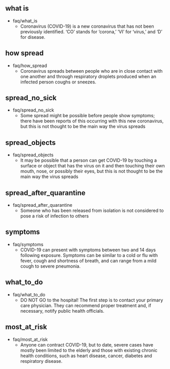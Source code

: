 
## what is
* faq/what_is
  - Coronavirus (COVID-19) is a new coronavirus that has not been previously identified. ‘CO’ stands for ‘corona,’ ‘VI’ for ‘virus,’ and ‘D’ for disease.

## how spread
* faq/how_spread
  - Coronavirus spreads between people who are in close contact with one another and through respiratory droplets produced when an infected person coughs or sneezes.

## spread_no_sick
* faq/spread_no_sick
  - Some spread might be possible before people show symptoms; there have been reports of this occurring with this new coronavirus, but this is not thought to be the main way the virus spreads

## spread_objects
* faq/spread_objects
  - It may be possible that a person can get COVID-19 by touching a surface or object that has the virus on it and then touching their own mouth, nose, or possibly their eyes, but this is not thought to be the main way the virus spreads

## spread_after_quarantine
* faq/spread_after_quarantine
  - Someone who has been released from isolation is not considered to pose a risk of infection to others
  
## symptoms
* faq/symptoms
  - COVID-19 can present with symptoms between two and 14 days following exposure. Symptoms can be similar to a cold or flu with fever, cough and shortness of breath, and can range from a mild cough to severe pneumonia.
  
## what_to_do
* faq/what_to_do
  - DO NOT GO to the hospital! The first step is to contact your primary care physician. They can recommend proper treatment and, if necessary, notify public health officials. 
  
## most_at_risk
* faq/most_at_risk
  - Anyone can contract COVID-19, but to date, severe cases have mostly been limited to the elderly and those with existing chronic health conditions, such as heart disease, cancer, diabetes and respiratory disease.
  
  